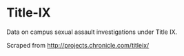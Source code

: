 # Title-IX
Data on campus sexual assault investigations under Title IX.

Scraped from http://projects.chronicle.com/titleix/
